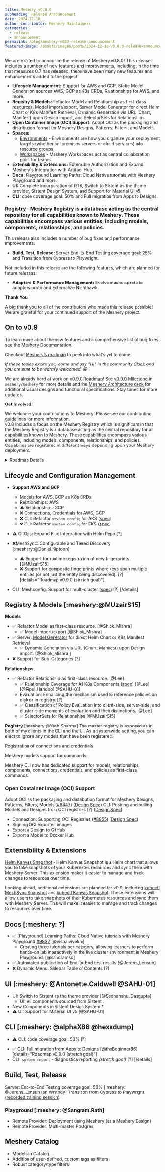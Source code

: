 ```yaml
---
title: Meshery v0.8.0
subheading: Release Announcement
date: 2024-12-18
author_contributor: Meshery Maintainers
categories:
  - release
  - announcement
permalink: /blog/meshery-v080-release-announcement
featured-image: /assets/images/posts/2024-12-18-v0.8.0-release-announcement/meshery-v080-release-announcement.png
---
```


We are excited to announce the release of Meshery v0.8.0! This release includes a number of new features and improvements, including:
 in the time that measures 0.7 has released, there have been many new features and enhancements added to the project.

* **Lifecycle Management:** Support for AWS and GCP, Static Model Generation sources AWS, GCP as K8s CRDs, Relationships for AWS, and more.  
* **Registry & Models:** Refactor Model and Relationship as first-class resources, Model import/export, Server Model Generator for direct Helm Chart or K8s Manifest Retrieval, Dynamic Generation via URL (Chart, Manifest) upon Design import, and SelectorSets for Relationships.  
* **Open Container Image (OCI) Support:** Adopt OCI as the packaging and distribution format for Meshery Designs, Patterns, Filters, and Models.  
* **Spaces:**
  * [Environments](https://docs.meshery.io/concepts/logical/environments) - Environments are how you organize your deployment targets (whether on-premises servers or cloud services) into resource groups.
  * [Workspaces](https://docs.meshery.io/concepts/logical/workspaces) - Meshery Workspaces act as central collaboration point for teams.
* **Extensibility & Extensions:** Extensible Authorization and Expand Meshery's Integration with Artifact Hub.  
* **Docs:** Playground Learning Paths: Cloud Native tutorials with Meshery Playground and more.  
* **UI:** Complete incorporation of RTK, Switch to Sistent as the theme provider, Sistent Design System, and Support for Material UI v5.  
* **CLI:** code coverage goal: 50% and Full migration from Apps to Designs.  

### [Registry](https://docs.meshery.io/concepts/logical/registry) - Meshery Registry is a database acting as the central repository for all capabilities known to Meshery. These capabilities encompass various entities, including models, components, relationships, and policies.

This release also includes a number of bug fixes and performance improvements.

* **Build, Test, Release:** Server End-to-End Testing coverage goal: 25% and Transition from Cypress to Playwright.  

Not included in this release are the following features, which are planned for future releases:

* **Adapters & Performance Management:** Evolve meshes.proto to adapters.proto and Externalize Nighthawk.  
  
**Thank You!**

A big thank you to all of the contributors who made this release possible! We are grateful for your continued support of the Meshery project.

## On to v0.9

To learn more about the new features and a comprehensive list of bug fixes, see the [Meshery Documentation](https://docs.meshery.io/docs/project/releases).

Checkout [Meshery’s roadmap](https://github.com/meshery/meshery/blob/master/ROADMAP.md) to peek into what’s yet to come.

_If these topics excite you, come and say "Hi" in the community [Slack](https://slack.meshery.io/) and you are sure to be warmly welcomed. 😀_

We are already hard at work on [v0.9.0 Roadmap](https://discuss.layer5.io/t/meshery-v0-9-roadmap/6296)! See [v0.9.0 Milestone](https://github.com/meshery/meshery/milestone/5) in `meshery/meshery` for more details and the [Meshery Architecture deck](https://docs.google.com/presentation/d/1SQMfyu5shjpGKlYONdVzOtd7UYTgLWBcgUvHMLCZ2tY/edit#) for additional visual designs and functional specifications.
Stay tuned for more updates.

**Get Involved!**

We welcome your contributions to Meshery! Please see our contributing guidelines for more information.  
v0.8 includes a focus on the Meshery Registry which is significant in that the Meshery Registry is a database acting as the central repository for all capabilities known to Meshery. These capabilities encompass various entities, including models, components, relationships, and policies. Capabilies are registered in different ways depending upon your Meshery deployment.

<details>
<summary>Roadmap Details</summary>

<h3>Adapters & Performance Management</h3>

<ol>
<li><a href="https://github.com/meshery/meshery/issues/9968">Evolve meshes.proto to adapters.proto</a></li>
<li> Externalize Nighthawk (<a href="https://docs.google.com/document/d/1Qy_BpHXibTvL9daLTc5L4fjmr1F051ya0UYeghNUq_I/edit?usp=sharing">spec</a>)</li>
    <li>Nighthawk as a Meshery Adapter (`meshery-nighthawk`)</li>
    <li>Server: Lifecycle Management of `meshery-nighthawk` in Meshery Server</li>
    <li>CLI: `mesheryctl perf` support for load generator / adapter selection</li>
    <li>UI: `meshery-nighthawk` adapter chip</li>
</ol>

<h3>Basic Adaptive Load Controller</h3>

**Basic Adaptive Load Controller** ([spec](https://docs.google.com/presentation/d/1arewKYZuhkv7NGRZKx0w-7bQdS-ho-YSYJF0X32qfHo/edit#slide=id.gfbc0c4fb3f_0_8)) (_v0.9.0_)
<ul>
<li>Exposure of “Adaptive Test” in Meshery UI.</li>
<li>Meshery Server endpoints.</li>
<li>Storage of n result sets in Provider for a given Performance Profile.</li>
</ul>

<h3>Custom Telemetry Provider</h3>

<ul>
<li>Multiple Telemetry Providers and Custom Boards (<a href="https://docs.google.com/presentation/d/1SQMfyu5shjpGKlYONdVzOtd7UYTgLWBcgUvHMLCZ2tY/edit#slide=id.g1044af767ce_5_2">spec</a>)</li>
<li>User-defined Dashboards and Metrics (<a href="https://docs.google.com/presentation/d/1SQMfyu5shjpGKlYONdVzOtd7UYTgLWBcgUvHMLCZ2tY/edit#slide=id.gcb74201a11_0_119">spec</a>)</li>
</ul>
  
</details>

## Lifecycle and Configuration Management

* **Support AWS and GCP**
  * Models for  AWS, GCP as K8s CRDs.
  * Relationships: AWS
  * :warning: Relationships: GCP
  * :x: Connections, Credentials for AWS, GCP
  * :x: CLI: Refactor `system config` for AKS ([spec](https://docs.google.com/document/d/1XfIvMwKGKBS5_ielGWuYFdqJByEcOeloCKpUL9bBxlw/edit#heading=h.blih70a9hxp))
  * :x: CLI: Refactor `system config` for EKS ([spec](https://docs.google.com/document/d/1XfIvMwKGKBS5_ielGWuYFdqJByEcOeloCKpUL9bBxlw/edit#heading=h.blih70a9hxp))

* :warning: GitOps: Expand Flux Integration with Helm Repo [?]

* :x:MeshSync: Configurable and Tiered Discovery [:meshery:@Daniel.Kiptoon]
  * :warning: Support for runtime registration of new fingerprints. [@MUzairS15]
  * :x: Support for composite fingerprints where keys span multiple entities (or not just the entity being discovered). [?]
[details="Roadmap v0.9.0 (stretch goal)"]

- CLI:  Meshconfig: Support for multi-cluster ([spec](https://docs.google.com/document/d/1r_Yopt904qdqO6lutzZn8mfqjKlI-MQgD22GG8x4UYM/edit#)) [?]
[/details]

## Registry & Models [:meshery:@MUzairS15]

**Models**

* :white_check_mark: Refactor Model as first-class resource. [@Shlok_Mishra]
  * :white_check_mark: Model import/export  [@Shlok_Mishra]
* :white_check_mark: Server: [Model Generator](https://docs.google.com/document/d/1rUwDANT6-fk-d_8TUh73wFBeTRTOCE-tuDEQeHRchZA/edit#heading=h.1rjqe5qvw5j9) for direct Helm Chart or K8s Manifest Retrieval
  * :white_check_mark: Dynamic Generation via URL (Chart, Manifest) upon Design import. [@Shlok_Mishra ]
* :x: Support for Sub-Categories [?]

**Relationships**
* :white_check_mark: Refactor Relationship as first-class resource. [@Lee]
  * :white_check_mark: Relationship Coverage for All K8s Components ([spec](https://docs.google.com/spreadsheets/d/1DZHnzxYWOlJ69Oguz4LkRVTFM79kC2tuvdwizOJmeMw/edit#gid=0)) [@Lee][@Ripul.Handoo][@SAHU-01]
  * Evaluation: Enhancing the mechanism used to reference policies on disk or in registry. [?]
  * :white_check_mark: Classification of Policy Evaluation into client-side, server-side, and cluster-side moments of evaluation and their distinctions. [@Lee]
  * :white_check_mark: SelectorSets for Relationships [@MUzairS15]

**Registry** [:meshery:@Yash.Sharma]
The master registry is exposed as in both of my clients in the CLI and the UI. As a systemwide setting, you can elect to ignore any models that have been registered.

Registration of connections and credentials

Meshery models support for commands:

Meshery CLI now has dedicated support for models, relationships, components, connections, credentials, and policies as first-class commands.

### Open Container Image (OCI) Support

Adopt OCI as the packaging and distribution format for Meshery Designs, Patterns, Filters, Models ([#6447](https://github.com/meshery/meshery/issues/6447)) ([Design Spec](https://docs.google.com/document/d/1AmNnwtMbYSVQ00TZRYtEZBJQTrPtH_S51ZG2UiwBGqs/edit))
CLI: Pushing and pulling Models and Designs from OCI registries [?] ([Design Spec](https://docs.google.com/document/d/1AmNnwtMbYSVQ00TZRYtEZBJQTrPtH_S51ZG2UiwBGqs/edit))

* Connection: Supporting OCI Registries ([#8855](https://github.com/meshery/meshery/issues/8855)) ([Design Spec](https://docs.google.com/document/d/1AmNnwtMbYSVQ00TZRYtEZBJQTrPtH_S51ZG2UiwBGqs/edit))
* Signing OCI exported images
* Export a Design to GitHub
* Export a Model to Docker Hub

## Extensibility & Extensions

[Helm Kanvas Snapshot](/extensions/helm-kanvas-snapshot) - Helm Kanvas Snapshot is a Helm chart that allows you to take snapshots of your Kubernetes resources and sync them with Meshery Server. This extension makes it easier to manage and track changes to resources over time.

Looking ahead, additional extensions are planned for v0.9, including [kubectl MeshSync Snapshot](/extensions/kubectl-meshsync-snapshot) and [kubectl Kanvas Snapshot](/extensions/kubectl-kanvas-snapshot). These extensions will allow users to take snapshots of their Kubernetes resources and sync them with Meshery Server. This will make it easier to manage and track changes to resources over time.



## Docs [:meshery: ?]

* :white_check_mark: [Playground] Learning Paths: Cloud Native tutorials with Meshery Playground [#9832](https://github.com/meshery/meshery/issues/9832)
[@vishalvivekm]
  * Creating three tutorials per category, allowing learners to perform hands-on lab interactively in the live cluster environment in Meshery Playground. [@sandramsc]
* :white_check_mark: Automated publication of End-to-End test results [@Jerens_Lensun]
* :x: Dynamic Menu: Sidebar Table of Contents [?]

## UI [:meshery: @Antonette.Caldwell @SAHU-01]

* UI: Switch to Sistent as the theme provider [@Sudhanshu_Dasgupta]
  * UI: All components sourced from Sistent .
* New Components in Sistent Design System
  *
* :warning: UI: Support for Material UI v5 [@SAHU-01]

## CLI [:meshery: @alphaX86 @hexxdump]

- :warning: CLI: code coverage goal: 50% [?]
* :white_check_mark:  CLI: Full migration from Apps to Designs  [@theBeginner86]
[details="Roadmap v0.9.0 (stretch goal)"]
* CLI: `system report` - diagnostics reporting _(stretch goal)_ [?]
[/details]

## Build, Test, Release

Server: End-to-End Testing coverage goal: 50% [:meshery: @Jerens_Lensun Ian Whitney]
Transition from Cypress to Playwright ([recorded training session]())

### Playground [:meshery: @Sangram.Rath]

- Remote Provider: Deployment using Meshery (as a Meshery Design)
- Remote Provider: Multi-master Postgres

## Meshery Catalog

* Models in Catalog
* Addition of user-defined, custom tags as filters
* Robust category/type filters
